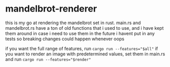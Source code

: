 # mandelbrot-renderer

this is my go at rendering the mandelbrot set in rust. main.rs and mandelbrot.rs have a ton of old functions that i used to use, and i have kept them around in case i need to use them in the future
i havent put in any tests so breaking changes could happen whenever oops

if you want the full range of features, run `cargo run --features="$all"`
if you want to render an image with predetermined values, set them in main.rs and run `cargo run --features="$render"`
